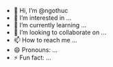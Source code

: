 - 👋 Hi, I’m @ngothuc
- 👀 I’m interested in ...
- 🌱 I’m currently learning ...
- 💞️ I’m looking to collaborate on ...
- 📫 How to reach me ...
- 😄 Pronouns: ...
- ⚡ Fun fact: ...

<!---
ngothuc/ngothuc is a ✨ special ✨ repository because its `README.md` (this file) appears on your GitHub profile.
You can click the Preview link to take a look at your changes.
--->
